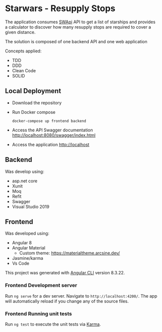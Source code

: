 # Starwars - Resupply Stops

The application consumes [SWApi](https://swapi.co/) API to get a list of starships and provides a calculator to discover how many resupply stops are required to cover a given distance.

The solution is composed of one backend API and one web application

Concepts applied:

- TDD
- DDD
- Clean Code
- SOLID

## Local Deployment 

- Download the repository
- Run Docker compose

  `docker-compose up frontend backend`
- Access the API Swagger documentation [http://localhost:8080/swagger/index.html](http://localhost:8080/swagger/index.html)
- Access the application [http://localhost](http://localhost)


## Backend
Was develop using:
- asp.net core
- Xunit
- Moq
- Refit
- Swagger
- Visual Studio 2019

## Frontend
Was developed using:
- Angular 8
- Angular Material
  - Custom theme: https://materialtheme.arcsine.dev/
- Jasmine/karma
- Vs Code

This project was generated with [Angular CLI](https://github.com/angular/angular-cli) version 8.3.22.

### Frontend Development server

Run `ng serve` for a dev server. Navigate to `http://localhost:4200/`. The app will automatically reload if you change any of the source files.


### Frontend Running unit tests

Run `ng test` to execute the unit tests via [Karma](https://karma-runner.github.io).
